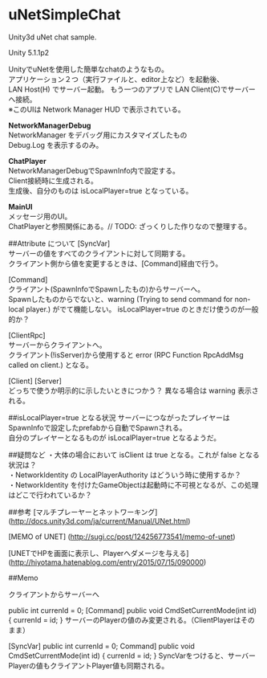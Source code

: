 # uNetSimpleChat
Unity3d uNet chat sample.

Unity 5.1.1p2

UnityでuNetを使用した簡単なchatのようなもの。  
アプリケーション２つ（実行ファイルと、editor上など）を起動後、  
LAN Host(H) でサーバー起動。
もう一つのアプリで LAN Client(C)でサーバーへ接続。  
※このUIは Network Manager HUD で表示されている。


**NetworkManagerDebug**  
NetworkManager をデバッグ用にカスタマイズしたもの  
Debug.Log を表示するのみ。

**ChatPlayer**  
NetworkManagerDebugでSpawnInfo内で設定する。  
Client接続時に生成される。  
生成後、自分のものは isLocalPlayer=true となっている。

**MainUI**  
メッセージ用のUI。  
ChatPlayerと参照関係にある。// TODO: ざっくりした作りなので整理する。

##Attribute について
[SyncVar]  
サーバーの値をすべてのクライアントに対して同期する。  
クライアント側から値を変更するときは、[Command]経由で行う。

[Command]  
クライアント(SpawnInfoでSpawnしたもの)からサーバーへ。  
Spawnしたものからでないと、warning (Trying to send command for non-local player.) がでて機能しない。 
isLocalPlayer=true のときだけ使うのが一般的か？

[ClientRpc]  
サーバーからクライアントへ。  
クライアント(!isServer)から使用すると error (RPC Function RpcAddMsg called on client.) となる。

[Client] [Server]  
どっちで使うか明示的に示したいときにつかう？ 異なる場合は warning 表示される。


##isLocalPlayer=true となる状況
サーバーにつながったプレイヤーはSpawnInfoで設定したprefabから自動でSpawnされる。  
自分のプレイヤーとなるものが isLocalPlayer=true となるようだ。  


##疑問など
・大体の場合において isClient は true となる。これが false となる状況は？  
・NetworkIdentity の LocalPlayerAuthority はどういう時に使用するか？  
・NetworkIdentity を付けたGameObjectは起動時に不可視となるが、この処理はどこで行われているか？  


##参考
[マルチプレーヤーとネットワーキング]
(http://docs.unity3d.com/ja/current/Manual/UNet.html)

[MEMO of UNET]
(http://sugi.cc/post/124256773541/memo-of-unet)

[UNETでHPを画面に表示し、Playerへダメージを与える]
(http://hiyotama.hatenablog.com/entry/2015/07/15/090000)

##Memo

クライアントからサーバーへ

public int currenId = 0;
[Command]
public void CmdSetCurrentMode(int id)
{
	currenId = id;
}
サーバーのPlayerの値のみ変更される。（ClientPlayerはそのまま）

[SyncVar]
public int currenId = 0;
Command]
public void CmdSetCurrentMode(int id)
{
	currenId = id;
}
SyncVarをつけると、サーバーPlayerの値もクライアントPlayer値も同期される。
